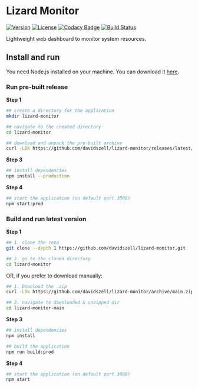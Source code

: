 # Lizard Monitor

[![Version](https://img.shields.io/github/package-json/v/davidszell/lizard-monitor)](https://github.com/davidszell/lizard-monitor/releases/latest)
[![License](https://img.shields.io/github/license/davidszell/lizard-monitor)](https://github.com/davidszell/lizard-monitor/blob/main/LICENSE)
[![Codacy Badge](https://img.shields.io/codacy/grade/bf2d9330fa0d47b69f24eac7160163d0)](https://www.codacy.com/gh/davidszell/lizard-monitor/dashboard?utm_source=github.com&amp;utm_medium=referral&amp;utm_content=davidszell/lizard-monitor&amp;utm_campaign=Badge_Grade)
[![Build Status](https://img.shields.io/travis/com/davidszell/lizard-monitor)](https://travis-ci.com/github/davidszell/lizard-monitor)

Lightweight web dashboard to monitor system resources.

## Install and run

You need Node.js installed on your machine. You can download it [here](https://nodejs.org/en/download/).

### Run pre-built release

__Step 1__

```sh
## create a directory for the application
mkdir lizard-monitor

## navigate to the created directory
cd lizard-monitor

## download and unpack the pre-built archive
curl -LOk https://github.com/davidszell/lizard-monitor/releases/latest/download/pre-built.tar.gz && tar -xzf pre-built.tar.gz

```

__Step 3__

```sh
## install dependencies
npm install --production

```

__Step 4__

```sh
## start the application (on default port 3000)
npm start:prod

```

### Build and run latest version

__Step 1__
```sh
## 1. clone the repo
git clone --depth 1 https://github.com/davidszell/lizard-monitor.git

## 2. go to the cloned directory
cd lizard-monitor

```
OR, if you prefer to download manually:

```sh
## 1. Download the .zip
curl -LOk https://github.com/davidszell/lizard-monitor/archive/main.zip && unzip main.zip

## 2. navigate to downloaded & unzipped dir
cd lizard-monitor-main

```

__Step 3__

```sh
## install dependencies
npm install

## build the application
npm run build:prod

```

__Step 4__

```sh
## start the application (on default port 3000)
npm start

```
